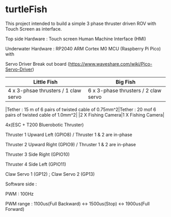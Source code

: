 # turtleFish
This project intended to build a simple 3 phase thruster driven ROV with Touch Screen as interface.

Top side Hardware : Touch screen Human Machine Interface (HMI)

Underwater Hardware : RP2040 ARM Cortex M0 MCU (Raspberry Pi Pico) with

Servo Driver Break out board (https://www.waveshare.com/wiki/Pico-Servo-Driver)

|Little Fish|Big Fish|
|---|---|
|4 x 3-phsae thrusters / 1 claw servo|6 x 3-phase thrusters / 2 claw servo|

|Tether : 15 m of 6 pairs of twisted cable of 0.75mm^2|Tether : 20 mof 6 pairs of twisted cable of 1.0mm^2|
|2 X Fishing Camera|1 X Fishing Camera|

4x(ESC + T200 Bluerobotic Thruster)

Thruster 1 Upward Left (GPIO8) / Thruster 1 & 2 are in-phase

Thruster 2 Upward Right (GPIO9) / Thruster 1 & 2 are in-phase

Thruster 3 Side Right (GPIO10)

Thruster 4 Side Left (GPIO11)

Claw Servo 1 (GP12) ; Claw Servo 2 (GP13)

Software side :

PWM : 100Hz

PWM range : 1100us(Full Backward) <-> 1500us(Stop) <-> 1900us(Full Forward)
